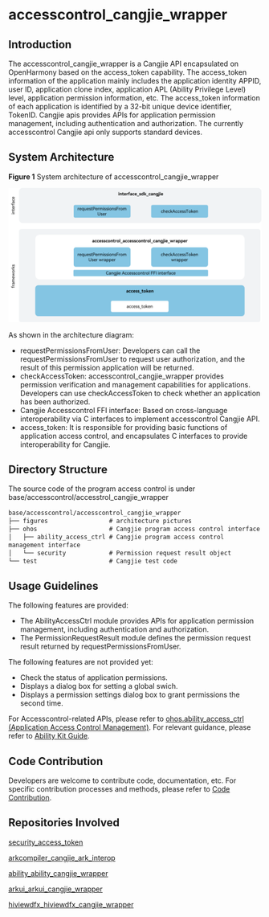 # accesscontrol_cangjie_wrapper

## Introduction

The accesscontrol_cangjie_wrapper is a Cangjie API encapsulated on OpenHarmony based on the access_token capability. The access_token information of the application mainly includes the application identity APPID, user ID, application clone index, application APL (Ability Privilege Level) level, application permission information, etc. The access_token information of each application is identified by a 32-bit unique device identifier, TokenID. Cangjie apis provides APIs for application permission management, including authentication and authorization. The currently accesscontrol Cangjie api only supports standard devices.

## System Architecture

**Figure 1** System architecture of accesscontrol_cangjie_wrapper

![accesscontrol_cangjie_wrapper architecture](figures/accesscontrol_cangjie_wrapper_architecture_en.png)

As shown in the architecture diagram:

- requestPermissionsFromUser: Developers can call the requestPermissionsFromUser to request user authorization, and the result of this permission application will be returned.
- checkAccessToken: accesscontrol_cangjie_wrapper provides permission verification and management capabilities for applications. Developers can use checkAccessToken to check whether an application has been authorized.
- Cangjie Accesscontrol FFI interface: Based on cross-language interoperability via C interfaces to implement accesscontrol Cangjie API.
- access_token: It is responsible for providing basic functions of application access control, and encapsulates C interfaces to provide interoperability for Cangjie.

## Directory Structure

The source code of the program access control is under base/accesscontrol/accesstrol_cangjie_wrapper

```
base/accesscontrol/accesscontrol_cangjie_wrapper
├── figures                 # architecture pictures
├── ohos                    # Cangjie program access control interface
│   ├── ability_access_ctrl # Cangjie program access control management interface
│   └── security            # Permission request result object
└── test                    # Cangjie test code
```

## Usage Guidelines

The following features are provided:

  - The AbilityAccessCtrl module provides APIs for application permission management, including authentication and authorization.
  - The PermissionRequestResult module defines the permission request result returned by requestPermissionsFromUser.


The following features are not provided yet:

  - Check the status of application permissions.
  - Displays a dialog box for setting a global swich.
  - Displays a permission settings dialog box to grant permissions the second time.


For Accesscontrol-related APIs, please refer to [ohos.ability_access_ctrl (Application Access Control Management)](https://gitcode.com/openharmony-sig/arkcompiler_cangjie_ark_interop/blob/master/doc/API_Reference/source_en/apis/AbilityKit/cj-apis-ability_access_ctrl.md). For relevant guidance, please refer to [Ability Kit Guide](https://gitcode.com/openharmony-sig/arkcompiler_cangjie_ark_interop/tree/master/doc/Dev_Guide/source_en/application-models).

## Code Contribution

Developers are welcome to contribute code, documentation, etc. For specific contribution processes and methods, please refer to [Code Contribution](https://gitcode.com/openharmony/docs/blob/master/en/contribute/code-contribution.md).

## Repositories Involved

[security_access_token](https://gitee.com/openharmony/security_access_token)

[arkcompiler_cangjie_ark_interop](https://gitcode.com/openharmony-sig/arkcompiler_cangjie_ark_interop)

[ability_ability_cangjie_wrapper](https://gitcode.com/openharmony-sig/ability_ability_cangjie_wrapper)

[arkui_arkui_cangjie_wrapper](https://gitcode.com/openharmony-sig/arkui_arkui_cangjie_wrapper)

[hiviewdfx_hiviewdfx_cangjie_wrapper](https://gitcode.com/openharmony-sig/hiviewdfx_hiviewdfx_cangjie_wrapper)
